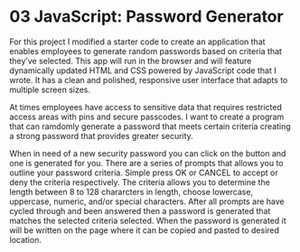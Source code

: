 # 03 JavaScript: Password Generator

For this project I modified a starter code to create an application that enables employees to generate random passwords based on criteria that they’ve selected. This app will run in the browser and will feature dynamically updated HTML and CSS powered by JavaScript code that I wrote. It has a clean and polished, responsive user interface that adapts to multiple screen sizes.

At times employees have access to sensitive data that requires restricted access areas with pins and secure passcodes. I want to create a program that can ramdomly generate a password that meets certain criteria creating a strong password that provides greater security.

When in need of a new security password you can click on the button and one is generated for you. There are a series of prompts that allows you to outline your password criteria. Simple press OK or CANCEL to accept or deny the criteria respectively. The criteria allows you to determine the length between 8 to 128 chararcters in length, choose lowercase, uppercase, numeric, and/or special characters. After all prompts are have cycled through and been answered then a password is generated that matches the selected criteria selected. When the password is generated it will be written on the page where it can be copied and pasted to desired location.
